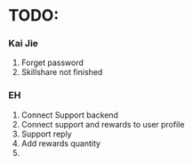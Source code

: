 # TODO:

### Kai Jie

1. Forget password
2. Skillshare not finished

### EH

1. Connect Support backend
2. Connect support and rewards to user profile
3. Support reply
4. Add rewards quantity
5.

